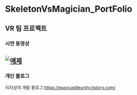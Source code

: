 # SkeletonVsMagician_PortFolio
## VR 팀 프로젝트 
### 시연 동영상 

[![예제](http://img.youtube.com/vi/_ecOXHJJA68/0.jpg)](https://youtu.be/_ecOXHJJA68?t=0s) 
---------
### 개인 블로그 
이지성의 개발 블로그 
<https://easycastleunity.tistory.com/>


